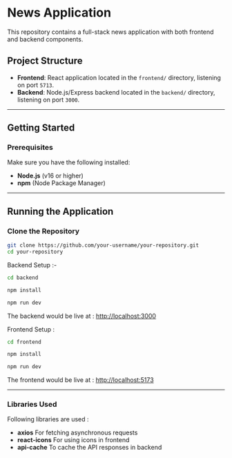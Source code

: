 # News Application

This repository contains a full-stack news application with both frontend and backend components.

## Project Structure

- **Frontend**: React application located in the `frontend/` directory, listening on port `5713`.
- **Backend**: Node.js/Express backend located in the `backend/` directory, listening on port `3000`.

---

## Getting Started

### Prerequisites

Make sure you have the following installed:

- **Node.js** (v16 or higher)
- **npm** (Node Package Manager)

---

## Running the Application

### Clone the Repository

```bash
git clone https://github.com/your-username/your-repository.git
cd your-repository
```

Backend Setup :-

```bash
cd backend

npm install

npm run dev
```

The backend would be live at : [http://localhost:3000](http://localhost:3000)

Frontend Setup :

```bash
cd frontend

npm install

npm run dev
```

The frontend would be live at : [http://localhost:5173](http://localhost:5173)

---

### Libraries Used

Following libraries are used :

- **axios** For fetching asynchronous requests
- **react-icons** For using icons in frontend
- **api-cache** To cache the API responses in backend
